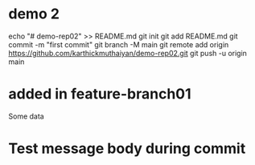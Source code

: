 # demo 2

echo "# demo-rep02" >> README.md
git init
git add README.md
git commit -m "first commit"
git branch -M main
git remote add origin https://github.com/karthickmuthaiyan/demo-rep02.git
git push -u origin main

# added in feature-branch01
Some data

# Test message body during commit